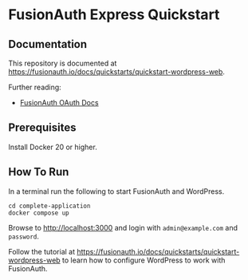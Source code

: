 # FusionAuth Express Quickstart

## Documentation

This repository is documented at https://fusionauth.io/docs/quickstarts/quickstart-wordpress-web.

Further reading:
- [FusionAuth OAuth Docs](https://fusionauth.io/docs/v1/tech/oauth/endpoints)

## Prerequisites

Install Docker 20 or higher.

## How To Run

In a terminal run the following to start FusionAuth and WordPress.

```shell
cd complete-application
docker compose up
```

Browse to [http://localhost:3000](http://localhost:3000) and login with `admin@example.com` and `password`.

Follow the tutorial at https://fusionauth.io/docs/quickstarts/quickstart-wordpress-web to learn how to configure WordPress to work with FusionAuth.